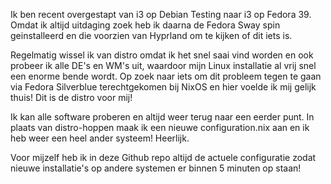 Ik ben recent overgestapt van i3 op Debian Testing naar i3 op Fedora 39.
Omdat ik altijd uitdaging zoek heb ik daarna de Fedora Sway spin geinstalleerd en die voorzien van Hyprland om te kijken of dit iets is.

Regelmatig wissel ik van distro omdat ik het snel saai vind worden en ook probeer ik alle DE's en WM's uit, waardoor mijn Linux installatie al vrij snel een enorme bende wordt.
Op zoek naar iets om dit probleem tegen te gaan via Fedora Silverblue terechtgekomen bij NixOS en hier voelde ik mij gelijk thuis! Dit is de distro voor mij!

Ik kan alle software proberen en altijd weer terug naar een eerder punt. In plaats van distro-hoppen maak ik een nieuwe configuration.nix aan en ik heb weer een heel ander systeem! Heerlijk.

Voor mijzelf heb ik in deze Github repo altijd de actuele configuratie zodat nieuwe installatie's op andere systemen er binnen 5 minuten op staan!
